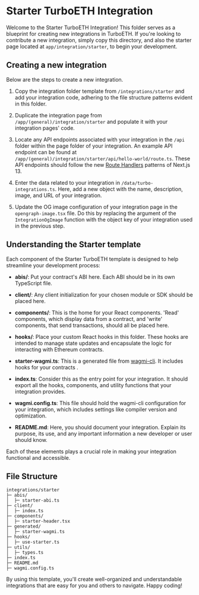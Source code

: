 # Starter TurboETH Integration

Welcome to the Starter TurboETH Integration! This folder serves as a blueprint for creating new integrations in TurboETH. If you're looking to contribute a new integration, simply copy this directory, and also the starter page located at `app/integration/starter`, to begin your development.

## Creating a new integration

Below are the steps to create a new integration.

1. Copy the integration folder template from `/integrations/starter` and add your integration code, adhering to the file structure patterns evident in this folder.

2. Duplicate the integration page from `/app/(general)/integration/starter` and populate it with your integration pages' code.

3. Locate any API endpoints associated with your integration in the `/api` folder within the page folder of your integration. An example API endpoint can be found at `/app/(general)/integration/starter/api/hello-world/route.ts`. These API endpoints should follow the new [Route Handlers](https://nextjs.org/docs/app/building-your-application/routing/router-handlers) patterns of Next.js 13.

4. Enter the data related to your integration in `/data/turbo-integrations.ts`. Here, add a new object with the name, description, image, and URL of your integration.

5. Update the OG image configuration of your integration page in the `opengraph-image.tsx` file. Do this by replacing the argument of the `IntegrationOgImage` function with the object key of your integration used in the previous step.

## Understanding the Starter template

Each component of the Starter TurboETH template is designed to help streamline your development process:

- **abis/**: Put your contract's ABI here. Each ABI should be in its own TypeScript file.

- **client/**: Any client initialization for your chosen module or SDK should be placed here.

- **components/**: This is the home for your React components. 'Read' components, which display data from a contract, and 'write' components, that send transactions, should all be placed here.

- **hooks/**: Place your custom React hooks in this folder. These hooks are intended to manage state updates and encapsulate the logic for interacting with Ethereum contracts.

- **starter-wagmi.ts**: This is a generated file from [wagmi-cli](https://wagmi.sh/cli/getting-started). It includes hooks for your contracts .

- **index.ts**: Consider this as the entry point for your integration. It should export all the hooks, components, and utility functions that your integration provides.

- **wagmi.config.ts**: This file should hold the wagmi-cli configuration for your integration, which includes settings like compiler version and optimization.

- **README.md**: Here, you should document your integration. Explain its purpose, its use, and any important information a new developer or user should know.

Each of these elements plays a crucial role in making your integration functional and accessible.

## File Structure

```
integrations/starter
├─ abis/
│  ├─ starter-abi.ts
├─ client/
│  ├─ index.ts
├─ components/
│  ├─ starter-header.tsx
├─ generated/
│  ├─ starter-wagmi.ts
├─ hooks/
│  ├─ use-starter.ts
├─ utils/
│  ├─ types.ts
├─ index.ts
├─ README.md
├─ wagmi.config.ts
```

By using this template, you'll create well-organized and understandable integrations that are easy for you and others to navigate. Happy coding!

